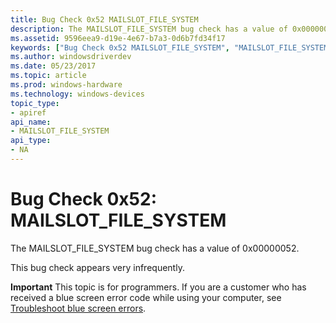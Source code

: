 ```yaml
---
title: Bug Check 0x52 MAILSLOT_FILE_SYSTEM
description: The MAILSLOT_FILE_SYSTEM bug check has a value of 0x00000052.This bug check appears very infrequently.
ms.assetid: 9596eea9-d19e-4e67-b7a3-0d6b7fd34f17
keywords: ["Bug Check 0x52 MAILSLOT_FILE_SYSTEM", "MAILSLOT_FILE_SYSTEM"]
ms.author: windowsdriverdev
ms.date: 05/23/2017
ms.topic: article
ms.prod: windows-hardware
ms.technology: windows-devices
topic_type:
- apiref
api_name:
- MAILSLOT_FILE_SYSTEM
api_type:
- NA
---
```


# Bug Check 0x52: MAILSLOT\_FILE\_SYSTEM


The MAILSLOT\_FILE\_SYSTEM bug check has a value of 0x00000052.

This bug check appears very infrequently.

**Important** This topic is for programmers. If you are a customer who has received a blue screen error code while using your computer, see [Troubleshoot blue screen errors](http://windows.microsoft.com/windows-10/troubleshoot-blue-screen-errors).

 

 




